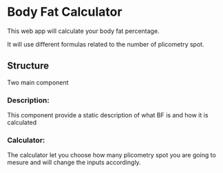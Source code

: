 # Body Fat Calculator

This web app will calculate your body fat percentage.

It will use different formulas related to the number of plicometry spot.

## Structure

Two main component

### Description:
This component provide a static description of what BF is and how it is calculated

### Calculator:
The calculator let you choose how many plicometry spot you are going to mesure and will change the inputs accordingly.